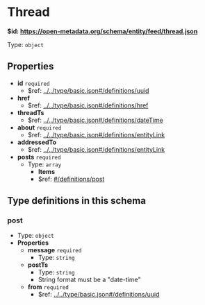 # Thread

<b id="httpsopen-metadata.orgschemaentityfeedthread.json">&#36;id: https://open-metadata.org/schema/entity/feed/thread.json</b>

Type: `object`

## Properties
 - **id** `required`
	 - &#36;ref: [../../type/basic.json#/definitions/uuid](....typebasic.mddefinitionsuuid)
 - **href**
	 - &#36;ref: [../../type/basic.json#/definitions/href](....typebasic.mddefinitionshref)
 - **threadTs**
	 - &#36;ref: [../../type/basic.json#/definitions/dateTime](....typebasic.mddefinitionsdatetime)
 - **about** `required`
	 - &#36;ref: [../../type/basic.json#/definitions/entityLink](....typebasic.mddefinitionsentitylink)
 - **addressedTo**
	 - &#36;ref: [../../type/basic.json#/definitions/entityLink](....typebasic.mddefinitionsentitylink)
 - **posts** `required`
	 - Type: `array`
		 - **Items**
		 - &#36;ref: [#/definitions/post](definitionspost)


## Type definitions in this schema
### post

 - Type: `object`
 - **Properties**
	 - **message** `required`
		 - Type: `string`
	 - **postTs**
		 - Type: `string`
		 - String format must be a "date-time"
	 - **from** `required`
		 - &#36;ref: [../../type/basic.json#/definitions/uuid](....typebasic.mddefinitionsuuid)


